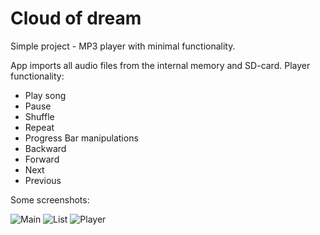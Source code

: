 # Cloud of dream

Simple project - MP3 player with minimal functionality.

App imports all audio files from the internal memory and SD-card. Player functionality: 
* Play song
* Pause
* Shuffle
* Repeat
* Progress Bar manipulations
* Backward
* Forward
* Next
* Previous

Some screenshots:

![Main](../master/documentation/pobrane.png)
![List](../master/documentation/pobrane%20(1).png)
![Player](../master/documentation/pobrane%20(2).png)
